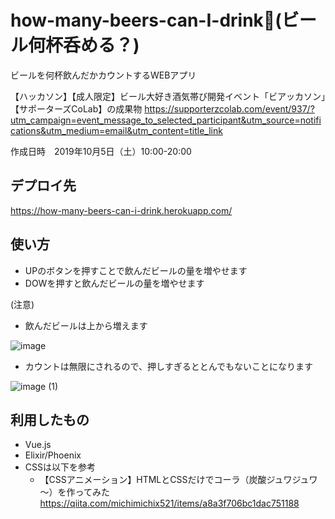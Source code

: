 # how-many-beers-can-I-drink(ビール何杯呑める？)
ビールを何杯飲んだかカウントするWEBアプリ

【ハッカソン】【成人限定】ビール大好き酒気帯び開発イベント「ビアッカソン」【サポーターズCoLab】の成果物
https://supporterzcolab.com/event/937/?utm_campaign=event_message_to_selected_participant&utm_source=notifications&utm_medium=email&utm_content=title_link

作成日時　2019年10月5日（土）10:00-20:00

## デプロイ先
https://how-many-beers-can-i-drink.herokuapp.com/

## 使い方
- UPのボタンを押すことで飲んだビールの量を増やせます
- DOWを押すと飲んだビールの量を増やせます

(注意)
- 飲んだビールは上から増えます

![image](https://user-images.githubusercontent.com/38724804/66711398-d9cde380-edc5-11e9-9a33-8af7c92ae4ce.png)

- カウントは無限にされるので、押しすぎるととんでもないことになります

![image (1)](https://user-images.githubusercontent.com/38724804/66711399-dcc8d400-edc5-11e9-876a-6440a0899c88.png)

## 利用したもの

- Vue.js
- Elixir/Phoenix
- CSSは以下を参考
  - 【CSSアニメーション】HTMLとCSSだけでコーラ（炭酸ジュワジュワ～）を作ってみた
https://qiita.com/michimichix521/items/a8a3f706bc1dac751188
